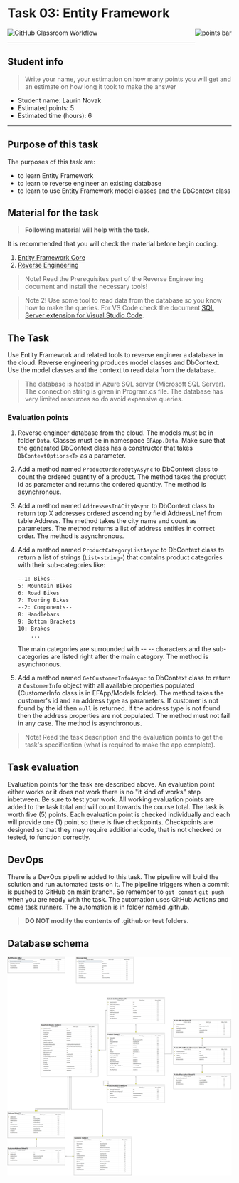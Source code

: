 # Task 03: Entity Framework

<img alt="points bar" align="right" height="36" src="../../blob/badges/.github/badges/points-bar.svg" />

![GitHub Classroom Workflow](../../workflows/GitHub%20Classroom%20Workflow/badge.svg?branch=main)

***

## Student info

> Write your name, your estimation on how many points you will get and an estimate on how long it took to make the answer

- Student name: Laurin Novak
- Estimated points: 5
- Estimated time (hours): 6

***

## Purpose of this task

The purposes of this task are:

- to learn Entity Framework
- to learn to reverse engineer an existing database
- to learn to use Entity Framework model classes and the DbContext class

## Material for the task

> **Following material will help with the task.**

It is recommended that you will check the material before begin coding.

1. [Entity Framework Core](https://docs.microsoft.com/en-us/ef/core/)
2. [Reverse Engineering](https://docs.microsoft.com/en-us/ef/core/managing-schemas/scaffolding)

> Note! Read the Prerequisites part of the Reverse Engineering document and install the necessary tools!

> Note 2! Use some tool to read data from the database so you know how to make the queries. For VS Code check the document [SQL Server extension for Visual Studio Code](https://docs.microsoft.com/en-us/sql/tools/visual-studio-code/sql-server-develop-use-vscode#install-the-mssql-extension).

## The Task

Use Entity Framework and related tools to reverse engineer a database in the cloud. Reverse engineering produces model classes and DbContext. Use the model classes and the context to read data from the database.

> The database is hosted in Azure SQL server (Microsoft SQL Server). The connection string is given in Program.cs file. The database has very limited resources so do avoid expensive queries.

### Evaluation points

1. Reverse engineer database from the cloud. The models must be in folder `Data`. Classes must be in namespace `EFApp.Data`. Make sure that the generated DbContext class has a constructor that takes `DbContextOptions<T>` as a parameter.
2. Add a method named `ProductOrderedQtyAsync` to DbContext class to count the ordered quantity of a product. The method takes the product id as parameter and returns the ordered quantity. The method is asynchronous.
3. Add a method named `AddressesInACityAsync` to DbContext class to return top X addresses ordered ascending by field AddressLine1 from table Address. The method takes the city name and count as parameters. The method returns a list of address entities in correct order. The method is asynchronous.
4. Add a method named `ProductCategoryListAsync` to DbContext class to return a list of strings (`List<string>`) that contains product categories with their sub-categories like:

    ```text
    --1: Bikes--
    5: Mountain Bikes
    6: Road Bikes
    7: Touring Bikes
    --2: Components--
    8: Handlebars
    9: Bottom Brackets
    10: Brakes
        ...
    ```

    The main categories are surrounded with -- -- characters and the sub-categories are listed right after the main category. The method is asynchronous.

5. Add a method named `GetCustomerInfoAsync` to DbContext class to return a `CustomerInfo` object with all available properties populated (CustomerInfo class is in EFApp/Models folder). The method takes the customer's id and an address type as parameters. If customer is not found by the id then `null` is returned. If the address type is not found then the address properties are not populated. The method must not fail in any case. The method is asynchronous.

> Note! Read the task description and the evaluation points to get the task's specification (what is required to make the app complete).

## Task evaluation

Evaluation points for the task are described above. An evaluation point either works or it does not work there is no "it kind of works" step inbetween. Be sure to test your work. All working evaluation points are added to the task total and will count towards the course total. The task is worth five (5) points. Each evaluation point is checked individually and each will provide one (1) point so there is five checkpoints. Checkpoints are designed so that they may require additional code, that is not checked or tested, to function correctly.

## DevOps

There is a DevOps pipeline added to this task. The pipeline will build the solution and run automated tests on it. The pipeline triggers when a commit is pushed to GitHub on main branch. So remember to `git commit` `git push` when you are ready with the task. The automation uses GitHub Actions and some task runners. The automation is in folder named .github.

> **DO NOT modify the contents of .github or test folders.**

## Database schema

![AdventureWorksLT db schema](content/db-schema.png)
